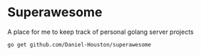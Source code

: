 # Superawesome
A place for me to keep track of personal golang server projects

```
go get github.com/Daniel-Houston/superawesome
```
